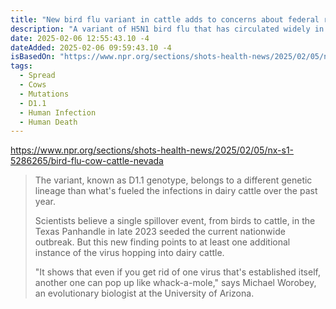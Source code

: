 ```yaml
---
title: "New bird flu variant in cattle adds to concerns about federal response under Trump"
description: "A variant of H5N1 bird flu that has circulated widely in wild birds — and in several instances led to severe illness in humans — has turned up in dairy cattle for the first time."
date: 2025-02-06 12:55:43.10 -4
dateAdded: 2025-02-06 09:59:43.10 -4
isBasedOn: "https://www.npr.org/sections/shots-health-news/2025/02/05/nx-s1-5286265/bird-flu-cow-cattle-nevada"
tags:
  - Spread
  - Cows
  - Mutations
  - D1.1
  - Human Infection
  - Human Death
---
```


https://www.npr.org/sections/shots-health-news/2025/02/05/nx-s1-5286265/bird-flu-cow-cattle-nevada

> The variant, known as D1.1 genotype, belongs to a different genetic lineage than what's fueled the infections in dairy cattle over the past year.
>
> Scientists believe a single spillover event, from birds to cattle, in the Texas Panhandle in late 2023 seeded the current nationwide outbreak. But this new finding points to at least one additional instance of the virus hopping into dairy cattle.
>
> "It shows that even if you get rid of one virus that's established itself, another one can pop up like whack-a-mole," says Michael Worobey, an evolutionary biologist at the University of Arizona.

